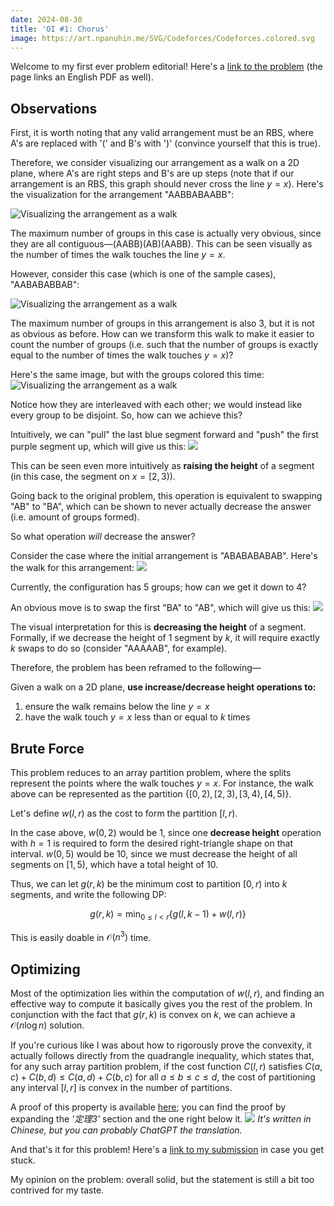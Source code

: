 ```yaml
---
date: 2024-08-30
title: 'OI #1: Chorus'
image: https://art.npanuhin.me/SVG/Codeforces/Codeforces.colored.svg
---
```


Welcome to my first ever problem editorial! Here's a [link to the problem](https://loj.ac/p/3972) (the page links an English PDF as well).
## Observations

First, it is worth noting that any valid arrangement must be an RBS, where A's are replaced with '(' and B's with ')' (convince yourself that this is true).

Therefore, we consider visualizing our arrangement as a walk on a 2D plane, where A's are right steps and B's are up steps (note that if our arrangement is an RBS, this graph should never cross the line $y = x$). Here's the visualization for the arrangement "AABBABAABB":

![Visualizing the arrangement as a walk](@images/chorus/walk1.png)

The maximum number of groups in this case is actually very obvious, since they are all contiguous&mdash;(AABB)(AB)(AABB). This can be seen visually as the number of times the walk touches the line $y = x$.

However, consider this case (which is one of the sample cases), "AABABABBAB":

![Visualizing the arrangement as a walk](@images/chorus/walk2.png)

The maximum number of groups in this arrangement is also 3, but it is not as obvious as before.
How can we transform this walk to make it easier to count the number of groups
(i.e. such that the number of groups is exactly equal to the number of times the walk touches $y = x$)?

Here's the same image, but with the groups colored this time:
![Visualizing the arrangement as a walk](@images/chorus/walk2groups.png)

Notice how they are interleaved with each other; we would instead like every group to be disjoint.
So, how can we achieve this?

Intuitively, we can "pull" the last blue segment forward and "push" the first purple segment up,
which will give us this:
![](@images/chorus/walk3.png)

This can be seen even more intuitively as **raising the height** of a segment (in this case, the segment on $x = [2, 3)$).

Going back to the original problem, this operation is equivalent to swapping "AB" to "BA",
which can be shown to never actually decrease the answer (i.e. amount of groups formed).

So what operation _will_ decrease the answer?

Consider the case where the initial arrangement is "ABABABABAB". Here's the walk for this arrangement:
![](@images/chorus/walk4.png)

Currently, the configuration has 5 groups; how can we get it down to 4?

An obvious move is to swap the first "BA" to "AB", which will give us this:
![](@images/chorus/walk5.png)

The visual interpretation for this is **decreasing the height** of a segment. Formally, if we decrease the height of 1 segment by $k$, it will require exactly $k$ swaps to do so (consider "AAAAAB", for example).

Therefore, the problem has been reframed to the following&mdash;

Given a walk on a 2D plane, **use increase/decrease height operations to:**

1. ensure the walk remains below the line $y = x$
2. have the walk touch $y = x$ less than or equal to $k$ times

## Brute Force

This problem reduces to an array partition problem, where the splits represent the points where the walk touches $y = x$. For instance, the walk above can be represented as the partition
$\{[0, 2), [2, 3), [3, 4), [4, 5)\}$.

Let's define $w(l, r)$ as the cost to form the partition $[l, r)$.

In the case above, $w(0, 2)$ would be 1, since one **decrease height** operation with $h = 1$ is required
to form the desired right-triangle shape on that interval. $w(0, 5)$ would be 10,
since we must decrease the height of all segments on $[1, 5)$, which have a total height of 10.

Thus, we can let $g(r, k)$ be the minimum cost to partition $[0, r)$ into $k$ segments, and write the following DP:

$$
\begin{equation*}
g(r, k) = \min_{0 \leq l < r} \{g(l, k-1) + w(l, r)\}
\end{equation*}
$$

This is easily doable in $\mathcal{O}(n^3)$ time.

## Optimizing

Most of the optimization lies within the computation of $w(l, r)$, and finding an effective way to compute it basically gives you the rest of the problem. In conjunction with the fact that $g(r, k)$ is convex on $k$, we can achieve a $\mathcal{O}(n \log n)$ solution.

If you're curious like I was about how to rigorously prove the convexity, it actually follows directly from the quadrangle inequality, which states that, for any such array partition problem, if the cost function $C(l, r)$ satisfies $C(a, c) + C(b, d) \leq C(a, d) + C(b, c)$ for all $a \leq b \leq c \leq d$, the cost of partitioning any interval $[l, r]$ is convex in the number of partitions.

A proof of this property is available [here](https://oi-wiki.org/dp/opt/quadrangle/); you can find the proof by expanding the _'定理3'_ section and the one right below
it.
![](@images/chorus/quadrangle.png)
_It's written in Chinese, but you can probably ChatGPT the translation._

And that's it for this problem! Here's a [link to my submission](https://loj.ac/s/2152074)
in case you get stuck.

My opinion on the problem: overall solid, but the statement is still a bit too contrived for my taste.
